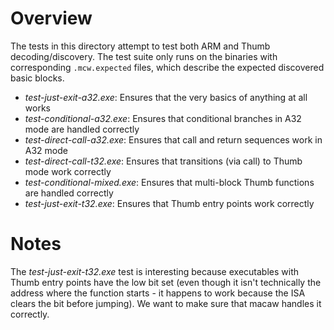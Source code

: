 # Overview
The tests in this directory attempt to test both ARM and Thumb decoding/discovery.  The test suite only runs on the binaries with corresponding `.mcw.expected` files, which describe the expected discovered basic blocks.

- *test-just-exit-a32.exe*: Ensures that the very basics of anything at all works
- *test-conditional-a32.exe*: Ensures that conditional branches in A32 mode are handled correctly
- *test-direct-call-a32.exe*: Ensures that call and return sequences work in A32 mode
- *test-direct-call-t32.exe*: Ensures that transitions (via call) to Thumb mode work correctly
- *test-conditional-mixed.exe*: Ensures that multi-block Thumb functions are handled correctly
- *test-just-exit-t32.exe*: Ensures that Thumb entry points work correctly

# Notes
The *test-just-exit-t32.exe* test is interesting because executables with Thumb entry points have the low bit set (even though it isn't technically the address where the function starts - it happens to work because the ISA clears the bit before jumping). We want to make sure that macaw handles it correctly.
